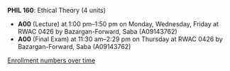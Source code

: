 **PHIL 160**: Ethical Theory (4 units)

- **A00** (Lecture) at 1:00 pm–1:50 pm on Monday, Wednesday, Friday at RWAC 0426 by Bazargan-Forward, Saba (A09143762)
- **A00** (Final Exam) at 11:30 am–2:29 pm on Thursday at RWAC 0426 by Bazargan-Forward, Saba (A09143762)

[Enrollment numbers over time](./PHIL160.tsv)
